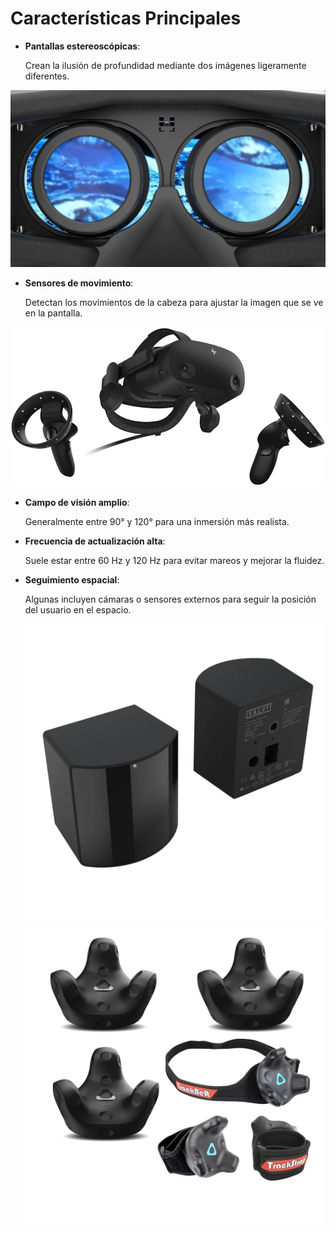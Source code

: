 # Características Principales

- **Pantallas estereoscópicas**:

   Crean la ilusión de profundidad mediante dos imágenes ligeramente diferentes.

![pantalla](img/pantalla.jpg)

- **Sensores de movimiento**:

  Detectan los movimientos de la cabeza para ajustar la imagen que se ve en la pantalla.

![sensor](img/sensor.jpg)
  
- **Campo de visión amplio**:

   Generalmente entre 90° y 120° para una inmersión más realista.


- **Frecuencia de actualización alta**:

   Suele estar entre 60 Hz y 120 Hz para evitar mareos y mejorar la fluidez.


- **Seguimiento espacial**:

   Algunas incluyen cámaras o sensores externos para seguir la posición del usuario en el espacio.

  ![sensor1](img/sensor1.jpg) ![sensor2](img/sensor2.jpg)
